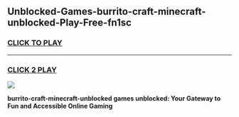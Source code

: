 
## Unblocked-Games-burrito-craft-minecraft-unblocked-Play-Free-fn1sc
<h3>
<a href="https://premium76.site?title=burrito-craft-minecraft-unblocked&ref=18A1">CLICK TO PLAY</a></h3>
<hr>

<h3>
<a href="https://premium76.site?title=burrito-craft-minecraft-unblocked&ref=18A1">CLICK 2 PLAY</a>
  
</h3>

<a href="https://premium76.site?title=burrito-craft-minecraft-unblocked&ref=18A1"><img src="https://clearcache.store/games.png"></a>


**burrito-craft-minecraft-unblocked games unblocked: Your Gateway to Fun and Accessible Online Gaming**
